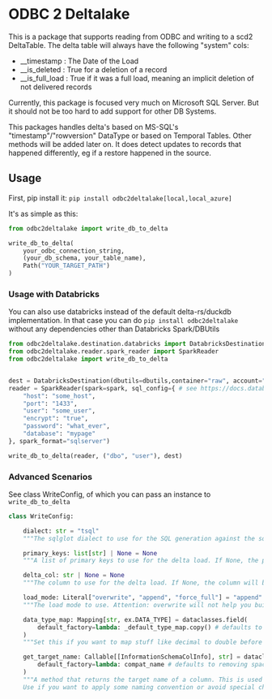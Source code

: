 # ODBC 2 Deltalake

This is a package that supports reading from ODBC and writing to a scd2 DeltaTable. The delta table will always have the following "system" cols:

- \_\_timestamp : The Date of the Load
- \_\_is_deleted : True for a deletion of a record
- \_\_is_full_load : True if it was a full load, meaning an implicit deletion of not delivered records

Currently, this package is focused very much on Microsoft SQL Server. But it should not be too hard to add support for other DB Systems.

This packages handles delta's based on MS-SQL's "timestamp"/"rowversion" DataType or based on Temporal Tables. Other methods will be added later on. It does detect updates to records
that happened differently, eg if a restore happened in the source.

## Usage

First, pip install it:
`pip install odbc2deltalake[local,local_azure]`

It's as simple as this:

```python
from odbc2deltalake import write_db_to_delta

write_db_to_delta(
    your_odbc_connection_string,
    (your_db_schema, your_table_name),
    Path("YOUR_TARGET_PATH")
)
```

### Usage with Databricks

You can also use databricks instead of the default delta-rs/duckdb implementation.
In that case you can do `pip install odbc2deltalake` without any dependencies other than Databricks Spark/DBUtils

```python
from odbc2deltalake.destination.databricks import DatabricksDestination
from odbc2deltalake.reader.spark_reader import SparkReader
from odbc2deltalake import write_db_to_delta


dest = DatabricksDestination(dbutils=dbutils,container="raw", account="some_account", path="raw/super_path", schema="abfss")
reader = SparkReader(spark=spark, sql_config={ # see https://docs.databricks.com/en/connect/external-systems/sql-server.html
    "host": "some_host",
    "port": "1433",
    "user": "some_user",
    "encrypt": "true",
    "password": "what_ever",
    "database": "mypage"
}, spark_format="sqlserver")

write_db_to_delta(reader, ("dbo", "user"), dest)
```

### Advanced Scenarios

See class WriteConfig, of which you can pass an instance to `write_db_to_delta`

```python
class WriteConfig:

    dialect: str = "tsql"
    """The sqlglot dialect to use for the SQL generation against the source"""

    primary_keys: list[str] | None = None
    """A list of primary keys to use for the delta load. If None, the primary keys will be determined from the source"""

    delta_col: str | None = None
    """The column to use for the delta load. If None, the column will be determined from the source. Should be mostly increasing to make load efficient"""

    load_mode: Literal["overwrite", "append", "force_full"] = "append"
    """The load mode to use. Attention: overwrite will not help you build scd2, the history is in the delta table only"""

    data_type_map: Mapping[str, ex.DATA_TYPE] = dataclasses.field(
        default_factory=lambda: _default_type_map.copy() # defaults to some simple sql server related maps
    )
    """Set this if you want to map stuff like decimal to double before writing to delta. We recommend doing so later in ETL usually"""

    get_target_name: Callable[[InformationSchemaColInfo], str] = dataclasses.field(
        default_factory=lambda: compat_name # defaults to removing spaces and other characters not allowed by spark
    )
    """A method that returns the target name of a column. This is used to map the source column names to the target column names.
    Use if you want to apply some naming convention or avoid special characters in the target. """

```
